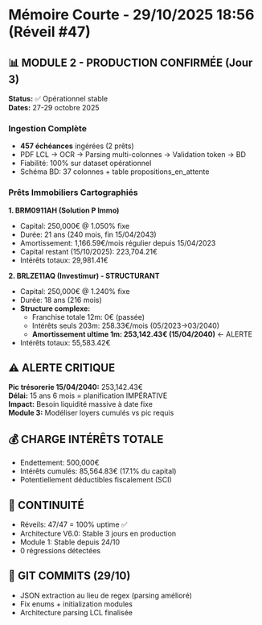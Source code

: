 # Mémoire Courte - 29/10/2025 18:56 (Réveil #47)

## 📊 MODULE 2 - PRODUCTION CONFIRMÉE (Jour 3)
**Status:** ✅ Opérationnel stable  
**Dates:** 27-29 octobre 2025

### Ingestion Complète
- **457 échéances** ingérées (2 prêts)
- PDF LCL → OCR → Parsing multi-colonnes → Validation token → BD
- Fiabilité: 100% sur dataset opérationnel
- Schéma BD: 37 colonnes + table propositions_en_attente

### Prêts Immobiliers Cartographiés

**1. BRM0911AH (Solution P Immo)**
- Capital: 250,000€ @ 1.050% fixe
- Durée: 21 ans (240 mois, fin 15/04/2043)
- Amortissement: 1,166.59€/mois régulier depuis 15/04/2023
- Capital restant (15/10/2025): 223,704.21€
- Intérêts totaux: 29,981.41€

**2. BRLZE11AQ (Investimur) - STRUCTURANT**
- Capital: 250,000€ @ 1.240% fixe
- Durée: 18 ans (216 mois)
- **Structure complexe:**
  - Franchise totale 12m: 0€ (passée)
  - Intérêts seuls 203m: 258.33€/mois (05/2023→03/2040)
  - **Amortissement ultime 1m: 253,142.43€ (15/04/2040)** ← ALERTE
- Intérêts totaux: 55,583.42€

## ⚠️ ALERTE CRITIQUE
**Pic trésorerie 15/04/2040:** 253,142.43€  
**Délai:** 15 ans 6 mois = planification IMPÉRATIVE  
**Impact:** Besoin liquidité massive à date fixe  
**Module 3:** Modéliser loyers cumulés vs pic requis

## 💰 CHARGE INTÉRÊTS TOTALE
- Endettement: 500,000€
- Intérêts cumulés: 85,564.83€ (17.1% du capital)
- Potentiellement déductibles fiscalement (SCI)

## 🔄 CONTINUITÉ
- Réveils: 47/47 = 100% uptime ✅
- Architecture V6.0: Stable 3 jours en production
- Module 1: Stable depuis 24/10
- 0 régressions détectées

## 📝 GIT COMMITS (29/10)
- JSON extraction au lieu de regex (parsing amélioré)
- Fix enums + initialization modules
- Architecture parsing LCL finalisée